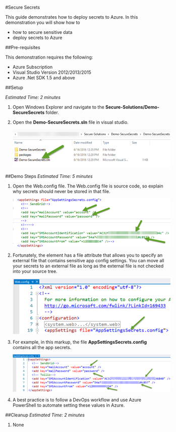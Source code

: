 #Secure Secrets

This guide demonstrates how to deploy secrets to Azure. In this demonstration you will show how to 

* how to secure sensitive data
* deploy secrets to Azure

##Pre-requisites

This demonstration requires the following:

* Azure Subscription
* Visual Studio Version 2012/2013/2015
* Azure .Net SDK 1.5 and above
 
##Setup

_Estimated Time: 2 minutes_

1. Open Windows Explorer and navigate to the **Secure-Solutions/Demo-SecureSecrets** folder.
    
2. Open the **Demo-SecureSecrets.sln** file in visual studio.

    <img src="./media/setup-01.png" style="max-width: 500px" />

##Demo Steps
_Estimated Time: 5 minutes_

1. Open the Web.config file. The Web.config file is source code, so explain why secrets should never be stored in that file.

    <img src="./media/demo-01.png" style="max-width: 500px" />

2. Fortunately, the <appSettings> element has a file attribute that allows you to specify an external file that contains sensitive app config settings. You can move all your secrets to an external file as long as the external file is not checked into your source tree.

    <img src="./media/demo-02.png" style="max-width: 500px" />

3. For example, in this markup, the file **AppSettingsSecrets.config** contains all the app secrets.

    <img src="./media/demo-03.png" style="max-width: 500px" />

4. A best practice is to follow a DevOps workflow and use Azure PowerShell to automate setting these values in Azure.

##Cleanup
_Estimated Time: 2 minutes_

1. None
